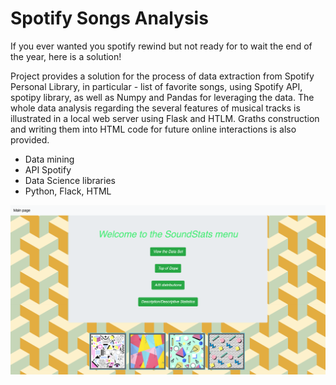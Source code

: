 # Spotify Songs Analysis

If you ever wanted you spotify rewind but not ready for to wait the end of the year, here is a solution!

Project provides a solution for the process of data extraction from Spotify Personal Library, in particular - list of favorite songs,
using Spotify API, spotipy library, as well as Numpy and Pandas for leveraging the data. 
The whole data analysis regarding the several features of musical tracks is illustrated in a local web server using Flask and HTLM. 
Graths construction and writing them into HTML code for future online interactions is also provided.

- Data mining
- API Spotify
- Data Science libraries
- Python, Flack, HTML


![alt text](https://github.com/ArtemIlinn/spotifysongs/blob/master/results/mainpage.png)
